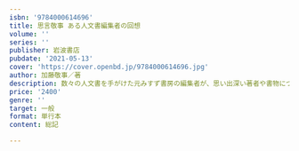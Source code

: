 ```yaml
---
isbn: '9784000614696'
title: 思言敬事 ある人文書編集者の回想
volume: ''
series: ''
publisher: 岩波書店
pubdate: '2021-05-13'
cover: 'https://cover.openbd.jp/9784000614696.jpg'
author: 加藤敬事／著
description: 数々の人文書を手がけた元みすず書房の編集者が、思い出深い著者や書物についてつづるエッセイ集。
price: '2400'
genre: ''
target: 一般
format: 単行本
content: 総記

---
```

